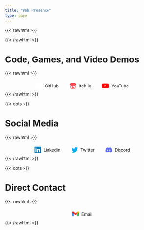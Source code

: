 ```yaml
---
title: "Web Presence"
type: page
---
```


{{< rawhtml >}}
  <style>
    .social-media-holder {
      --widget-width: 4em;
      --widget-height: 1em;
      --widget-padding-x: .8em;
      --widget-padding-y: .5em;
      --widget-margin-x: .5em;
      --widget-margin-y: .1em;
      --widget-border-radius: .5em;
      --widget-border-width: .1em;
      --widget-border-color: var(--text-color-20);
      --widget-border-color1-highlight: var(--text-color-10);
      --widget-border-color2-highlight: var(--link-color);
      
      --widget-color: var(--bg-color-60);
      
      display: flex;
      justify-content: center;
      flex-wrap: wrap;
      flex-flow: row wrap;
      row-gap: .2em;
      margin-top: var(--gen-bottom-padding);
      margin-bottom: var(--gen-bottom-padding);
    }
    
    .social-media-widget {
      display: flex;
      min-width: var(--widget-width);
      min-height: var(--widget-height);
      padding: var(--widget-padding-y) var(--widget-padding-x);
      margin: var(--widget-margin-y) var(--widget-margin-x);
      box-sizing: border-box;
      text-align: center;
      text-decoration: none;
      border-radius: var(--widget-border-radius);
      background: var(--widget-color);
      transition: all .2s ease;
    }
    
    .social-media-widget:hover {
      transform: scale(110%);
      transition: all .5s ease;
    }
    
    .social-media-logo {
    	width: 1.5em;
    	align-self: center;
    	margin-right: .6em;
    }
    
    .social-media-widget > span {
    	display: block;
    	line-height: 1em;
    	translate: 0 10%;
    	align-self: center;
    }
    
    break {
        flex-basis: 100%;
    }
  </style>
{{< /rawhtml >}}

# Code, Games, and Video Demos

{{< rawhtml >}}
  <div class="social-media-holder">
    <a class="social-media-widget" href="https://github.com/Longestboi/"><img class="social-media-logo" src="./img/GitHub.svg"><span>GitHub</span></a>
    <a class="social-media-widget" href="https://longestboi.itch.io"><img class="social-media-logo" src="./img/itch-io.svg"><span>Itch.io</span></a>
    <a class="social-media-widget" href="https://www.youtube.com/@longest_boi"><img class="social-media-logo" style="transform: scale(110%)" src="./img/YouTube.svg"><span>YouTube</span></a>
    </div>
{{< /rawhtml >}}

{{< dots >}}

# Social Media

{{< rawhtml >}}
  <div class="social-media-holder">
    <a class="social-media-widget" href="https://www.linkedin.com/in/andrewrlong02/"><img class="social-media-logo" src="./img/LinkedIn.svg"><span>Linkedin</span></a>
    <a class="social-media-widget" href="https://twitter.com/Long_boii"><img class="social-media-logo" src="./img/Twitter.svg"><span>Twitter</span></a>
    <a class="social-media-widget" href="https://www.discordapp.com/users/788796881219616810"><img class="social-media-logo" src="./img/Discord.svg"><span>Discord</span></a>
  </div>
{{< /rawhtml >}}

{{< dots >}}

# Direct Contact

{{< rawhtml >}}
  <div class="social-media-holder">
    <a class="social-media-widget" href="mailto:AndrewRLong02+PW@gmail.com"><img class="social-media-logo" src="./img/Gmail.svg"><span>Email</span></a>
  </div>
{{< /rawhtml >}}
